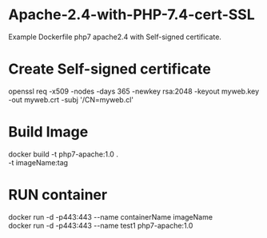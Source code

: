 # Apache-2.4-with-PHP-7.4-cert-SSL
Example Dockerfile php7 apache2.4 with Self-signed certificate.


# Create Self-signed certificate
openssl req -x509 -nodes -days 365 -newkey rsa:2048 -keyout myweb.key -out myweb.crt -subj '/CN=myweb.cl'

# Build Image
docker build -t php7-apache:1.0 . \
-t imageName:tag

# RUN container
docker run -d -p443:443 --name containerName imageName \
docker run -d -p443:443 --name test1 php7-apache:1.0
